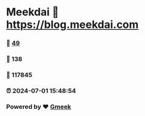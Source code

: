 # Meekdai :link: https://blog.meekdai.com 
### :page_facing_up: [49](https://blog.meekdai.com/tag.html) 
### :speech_balloon: 138 
### :hibiscus: 117845 
### :alarm_clock: 2024-07-01 15:48:54 
### Powered by :heart: [Gmeek](https://github.com/Meekdai/Gmeek)
